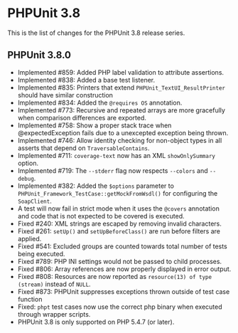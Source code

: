 PHPUnit 3.8
===========

This is the list of changes for the PHPUnit 3.8 release series.

PHPUnit 3.8.0
-------------

* Implemented #859: Added PHP label validation to attribute assertions.
* Implemented #838: Added a base test listener.
* Implemented #835: Printers that extend `PHPUnit_TextUI_ResultPrinter` should have similar construction
* Implemented #834: Added the `@requires OS` annotation.
* Implemented #773: Recursive and repeated arrays are more gracefully when comparison differences are exported.
* Implemented #758: Show a proper stack trace when @expectedException fails due to a unexcepted exception being thrown.
* Implemented #746: Allow identity checking for non-object types in all asserts that depend on `TraversableContains`.
* Implemented #711: `coverage-text` now has an XML `showOnlySummary` option.
* Implemented #719: The `--stderr` flag now respects `--colors` and `--debug`.
* Implemented #382: Added the `$options` parameter to `PHPUnit_Framework_TestCase::getMockFromWsdl()` for configuring the `SoapClient`.
* A test will now fail in strict mode when it uses the `@covers` annotation and code that is not expected to be covered is executed.
* Fixed #240: XML strings are escaped by removing invalid characters.
* Fixed #261: `setUp()` and `setUpBeforeClass()` are run before filters are applied.
* Fixed #541: Excluded groups are counted towards total number of tests being executed.
* Fixed #789: PHP INI settings would not be passed to child processes.
* Fixed #806: Array references are now properly displayed in error output.
* Fixed #808: Resources are now reported as `resource(13) of type (stream)` instead of `NULL`.
* Fixed #873: PHPUnit suppresses exceptions thrown outside of test case function
* Fixed: `phpt` test cases now use the correct php binary when executed through wrapper scripts.
* PHPUnit 3.8 is only supported on PHP 5.4.7 (or later).
